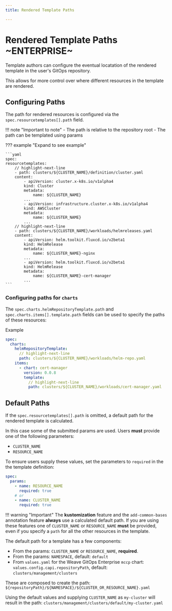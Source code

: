 ```yaml
---
title: Rendered Template Paths

---
```




# Rendered Template Paths ~ENTERPRISE~

Template authors can configure the eventual locatation of the rendered template
in the user's GitOps repository.

This allows for more control over where different resources in the template are rendered.

## Configuring Paths

The path for rendered resources is configured via the
`spec.resourcetemplates[].path` field.

!!! note "Important to note"
    - The path is relative to the repository root
    - The path can be templated using params

??? example "Expand to see example"

    ```yaml
    spec:
    resourcetemplates:
        // highlight-next-line
        - path: clusters/${CLUSTER_NAME}/definition/cluster.yaml
        content:
            - apiVersion: cluster.x-k8s.io/v1alpha4
            kind: Cluster
            metadata:
                name: ${CLUSTER_NAME}
            ...
            - apiVersion: infrastructure.cluster.x-k8s.io/v1alpha4
            kind: AWSCluster
            metadata:
                name: ${CLUSTER_NAME}
            ...
        // highlight-next-line
        - path: clusters/${CLUSTER_NAME}/workloads/helmreleases.yaml
        content:
            - apiVersion: helm.toolkit.fluxcd.io/v2beta1
            kind: HelmRelease
            metadata:
                name: ${CLUSTER_NAME}-nginx
            ...
            - apiVersion: helm.toolkit.fluxcd.io/v2beta1
            kind: HelmRelease
            metadata:
                name: ${CLUSTER_NAME}-cert-manager
            ...
    ```
    
### Configuring paths for `charts`

The `spec.charts.helmRepositoryTemplate.path` and `spec.charts.items[].template.path` fields can be used to specify the paths of these resources:

Example

```yaml
spec:
  charts:
    helmRepositoryTemplate:
      // highlight-next-line
      path: clusters/${CLUSTER_NAME}/workloads/helm-repo.yaml
    items:
      - chart: cert-manager
        version: 0.0.8
        template:
          // highlight-next-line
          path: clusters/${CLUSTER_NAME}/workloads/cert-manager.yaml
```


## Default Paths

If the `spec.resourcetemplates[].path` is omitted, a default path for the
rendered template is calculated.

In this case some of the submitted params are used. Users **must** provide one of the following parameters:
- `CLUSTER_NAME`
- `RESOURCE_NAME`

To ensure users supply these values, set the parameters to `required` in the the
template definition:

```yaml
spec:
  params:
    - name: RESOURCE_NAME
      required: true
    # or
    - name: CLUSTER_NAME
      required: true
```

!!! warning "Important"
    The **kustomization** feature and the `add-common-bases` annotation feature **always** use a calculated default path.
    If you are using these features one of `CLUSTER_NAME` or `RESOURCE_NAME`
    **must** be provided, even if you specify a `path` for all the other resources in the template.

The default path for a template has a few components:
- From the params: `CLUSTER_NAME` or `RESOURCE_NAME`, **required**.
- From the params: `NAMESPACE`, default: `default`
- From `values.yaml` for the Weave GitOps Enterprise `mccp` chart: `values.config.capi.repositoryPath`, default: `clusters/management/clusters`

These are composed to create the path:
`${repositoryPath}/${NAMESPACE}/${CLUSTER_OR_RESOURCE_NAME}.yaml`

Using the default values and supplying `CLUSTER_NAME` as `my-cluster` will result in the path:
`clusters/management/clusters/default/my-cluster.yaml`
